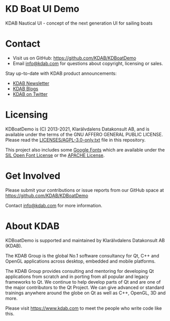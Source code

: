 KD Boat UI Demo
===============
KDAB Nautical UI - concept of the next generation UI for sailing boats

Contact
=======
* Visit us on GitHub: https://github.com/KDAB/KDBoatDemo
* Email info@kdab.com for questions about copyright, licensing or sales.

Stay up-to-date with KDAB product announcements:

* [KDAB Newsletter](https://news.kdab.com)
* [KDAB Blogs](https://www.kdab.com/category/blogs)
* [KDAB on Twitter](https://twitter.com/KDABQt)

Licensing
=========
KDBoatDemo is (C) 2013-2021, Klarälvdalens Datakonsult AB, and is available under the
terms of the GNU AFFERO GENERAL PUBLIC LICENSE.  Please read the
[LICENSES/AGPL-3.0-only.txt](https://github.com/KDAB/KDBoatDemo/blob/master/LICENSES/AGPL-3.0-only.txt)
file in this repository.

This project also includes some [Google Fonts](https://fonts.google.com/) which are available
under the [SIL Open Font License](https://github.com/KDAB/KDBoatDemo/blob/master/LICENSES/OFC-1.1.txt)
or the [APACHE License](https://github.com/KDAB/KDBoatDemo/blob/master/LICENSES/Apache-2.0.txt).

Get Involved
============
Please submit your contributions or issue reports from our GitHub space at
https://github.com/KDAB/KDBoatDemo

Contact info@kdab.com for more information.

About KDAB
==========
KDBoatDemo is supported and maintained by Klarälvdalens Datakonsult AB (KDAB).

The KDAB Group is the global No.1 software consultancy for Qt, C++ and
OpenGL applications across desktop, embedded and mobile platforms.

The KDAB Group provides consulting and mentoring for developing Qt applications
from scratch and in porting from all popular and legacy frameworks to Qt.
We continue to help develop parts of Qt and are one of the major contributors
to the Qt Project. We can give advanced or standard trainings anywhere
around the globe on Qt as well as C++, OpenGL, 3D and more.

Please visit https://www.kdab.com to meet the people who write code like this.

